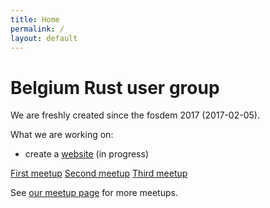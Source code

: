 ```yaml
---
title: Home
permalink: /
layout: default
---
```


# Belgium Rust user group

We are freshly created since the fosdem 2017 (2017-02-05).

What we are working on:
* create a [website](https://github.com/RustBelgium/rust-lang.be) (in progress)

[First meetup](2017/07/19)
[Second meetup](2018/04/17)
[Third meetup](2018/09/04)

See [our meetup page](https://www.meetup.com/Belgium-Rust-user-group/) for 
more meetups.
